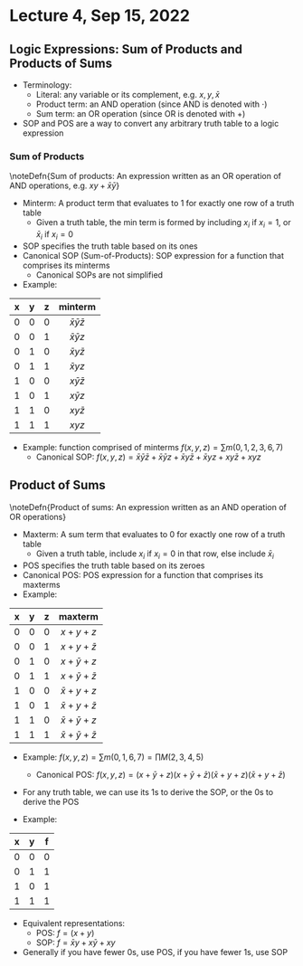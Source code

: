 # Lecture 4, Sep 15, 2022

## Logic Expressions: Sum of Products and Products of Sums

* Terminology:
	* Literal: any variable or its complement, e.g. $x, y, \bar x$
	* Product term: an AND operation (since AND is denoted with $\cdot$)
	* Sum term: an OR operation (since OR is denoted with $+$)
* SOP and POS are a way to convert any arbitrary truth table to a logic expression

### Sum of Products

\noteDefn{Sum of products: An expression written as an OR operation of AND operations, e.g. $xy + \bar x\bar y$}

* Minterm: A product term that evaluates to 1 for exactly one row of a truth table
	* Given a truth table, the min term is formed by including $x_i$ if $x_i = 1$, or $\bar x_i$ if $x_i = 0$
* SOP specifies the truth table based on its ones
* Canonical SOP (Sum-of-Products): SOP expression for a function that comprises its minterms
	* Canonical SOPs are not simplified
* Example:


| x   | y   | z   | minterm              |
|:---:|:---:|:---:|:--------------------:|
| 0   | 0   | 0   | $\bar x\bar y\bar z$ |
| 0   | 0   | 1   | $\bar x\bar yz$      |
| 0   | 1   | 0   | $\bar xy\bar z$      |
| 0   | 1   | 1   | $\bar xyz$           |
| 1   | 0   | 0   | $x\bar y\bar z$      |
| 1   | 0   | 1   | $x\bar yz$           |
| 1   | 1   | 0   | $xy\bar z$           |
| 1   | 1   | 1   | $xyz$                |

* Example: function comprised of minterms $f(x, y, z) = \sum m(0, 1, 2, 3, 6, 7)$
	* Canonical SOP: $f(x, y, z) = \bar x\bar y \bar z + \bar x\bar yz + \bar xy\bar z + \bar xyz + xy\bar z + xyz$

## Product of Sums

\noteDefn{Product of sums: An expression written as an AND operation of OR operations}

* Maxterm: A sum term that evaluates to 0 for exactly one row of a truth table
	* Given a truth table, include $x_i$ if $x_i = 0$ in that row, else include $\bar x_i$
* POS specifies the truth table based on its zeroes
* Canonical POS: POS expression for a function that comprises its maxterms
* Example:

| x   | y   | z   | maxterm                    |
|:---:|:---:|:---:|:--------------------------:|
| 0   | 0   | 0   | $x + y + z$                |
| 0   | 0   | 1   | $x + y + \bar z$           |
| 0   | 1   | 0   | $x + \bar y + z$           |
| 0   | 1   | 1   | $x + \bar y + \bar z$      |
| 1   | 0   | 0   | $\bar x + y + z$           |
| 1   | 0   | 1   | $\bar x + y + \bar z$      |
| 1   | 1   | 0   | $\bar x + \bar y + z$      |
| 1   | 1   | 1   | $\bar x + \bar y + \bar z$ |

* Example: $f(x, y, z) = \sum m(0, 1, 6, 7) = \prod M(2, 3, 4, 5)$
	* Canonical POS: $f(x, y, z) = (x + \bar y + z)(x + \bar y + \bar z)(\bar x + y + z)(\bar x + y + \bar z)$

* For any truth table, we can use its 1s to derive the SOP, or the 0s to derive the POS
* Example:

| x   | y   | f   |
|:---:|:---:|:---:|
| 0   | 0   | 0   |
| 0   | 1   | 1   |
| 1   | 0   | 1   |
| 1   | 1   | 1   |

* Equivalent representations:
	* POS: $f = (x + y)$
	* SOP: $f = \bar xy + x\bar y + xy$
* Generally if you have fewer 0s, use POS, if you have fewer 1s, use SOP

